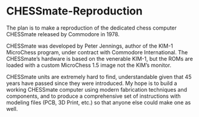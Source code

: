# CHESSmate-Reproduction
The plan is to make a reproduction of the dedicated chess computer CHESSmate released by Commodore in 1978.

CHESSmate was developed by Peter Jennings, author of the KIM-1 MicroChess program, under contract with Commodore International. The CHESSmate’s hardware is based on the venerable KIM-1, but the ROMs are loaded with a custom MicroChess 1.5 image not the KIM’s monitor.

CHESSmate units are extremely hard to find, understandable given that 45 years have passed since they were introduced. My hope is to build a working CHESSmate computer using modern fabrication techniques and components, and to produce a comprehensive set of instructions with modeling files (PCB, 3D Print, etc.) so that anyone else could make one as well.
